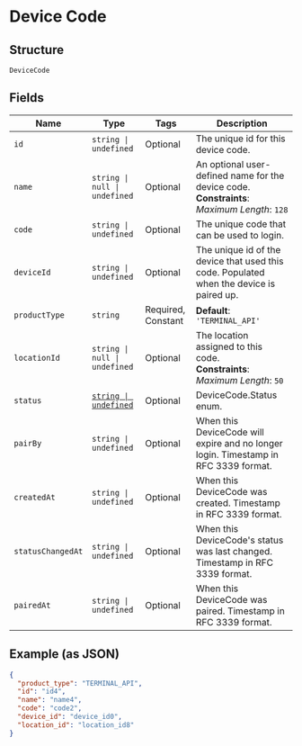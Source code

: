 <!-- Optimized: 2025-10-06 -->
<!-- RPM: 1.6.2.1.1.6.2.1_device-code_20251006 -->
<!-- Session: E2E RPM DNA Application -->
<!-- AOM: RND (Reggie & Dro) -->
<!-- COI: TECHNOLOGY -->
<!-- RPM: HIGH -->
<!-- ACTION: BUILD -->


# Device Code

## Structure

`DeviceCode`

## Fields

| Name | Type | Tags | Description |
|  --- | --- | --- | --- |
| `id` | `string \| undefined` | Optional | The unique id for this device code. |
| `name` | `string \| null \| undefined` | Optional | An optional user-defined name for the device code.<br>**Constraints**: *Maximum Length*: `128` |
| `code` | `string \| undefined` | Optional | The unique code that can be used to login. |
| `deviceId` | `string \| undefined` | Optional | The unique id of the device that used this code. Populated when the device is paired up. |
| `productType` | `string` | Required, Constant | **Default**: `'TERMINAL_API'` |
| `locationId` | `string \| null \| undefined` | Optional | The location assigned to this code.<br>**Constraints**: *Maximum Length*: `50` |
| `status` | [`string \| undefined`](../../doc/models/device-code-status.md) | Optional | DeviceCode.Status enum. |
| `pairBy` | `string \| undefined` | Optional | When this DeviceCode will expire and no longer login. Timestamp in RFC 3339 format. |
| `createdAt` | `string \| undefined` | Optional | When this DeviceCode was created. Timestamp in RFC 3339 format. |
| `statusChangedAt` | `string \| undefined` | Optional | When this DeviceCode's status was last changed. Timestamp in RFC 3339 format. |
| `pairedAt` | `string \| undefined` | Optional | When this DeviceCode was paired. Timestamp in RFC 3339 format. |

## Example (as JSON)

```json
{
  "product_type": "TERMINAL_API",
  "id": "id4",
  "name": "name4",
  "code": "code2",
  "device_id": "device_id0",
  "location_id": "location_id8"
}
```
